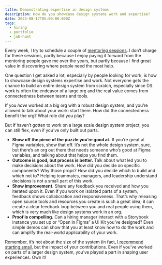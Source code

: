 ```yaml
---
title: Demonstrating expertise in design systems
description: How do you showcase design systems work and expertise?
date: 2023-08-17T05:00:00.000Z
tags:
  - hiring
  - portfolio
  - job-hunt
---
```

Every week, I try to schedule a couple of [mentoring sessions](https://adplist.org/mentors/jesse-gardner). I don’t charge for these sessions, partly because I enjoy paying it forward from the mentoring people gave me over the years, but partly because I find great value in discovering where people need the most help.

One question I get asked a lot, especially by people looking for work, is how to showcase design systems expertise and work. Not everyone gets the chance to build an entire design system from scratch, especially since DS work is often the endeavor of a large org and the real value comes from connectedness between teams and tools.

If you *have* worked at a big org with a robust design system, and you’re allowed to talk about your work: start there. How did the connectedness benefit the org? What role did you play?

But if haven’t gotten to work on a large scale design system project, you can still flex, even if you’ve only built out parts. 

- **Show off the piece of the puzzle you’re good at.** If you’re great at Figma variables, show that off. It’s not the whole design system, sure, but there’s an org out there that needs someone who’s good at Figma variables, and talking about that helps you find them.
- **Outcome is good, but process is better.** Talk about what led you to make decisions about the work. How did you decide on specific components? Why those props? How did you decide which to build and which not to? Helping teammates, managers, and leadership understand decisions is not a small part of this work.
- **Show improvement.** Share any feedback you received and how you iterated upon it. Even if you work on isolated parts of a system, feedback shows collaboration and responsiveness. That’s why releasing open source tools and resources you create is such a great idea; it can create a clear feedback loop between you and real people using them, which is very much like design systems work in an org.
- **Proof is compelling.** Can a hiring manager interact with a Storybook instance you set up or “Open in Figma” a UI Kit you’ve designed? Even simple demos can show that you at least know how to do the work and can amplify the real-world applicability of your work.

Remember, it’s not about the size of the system (in fact, [I recommend starting small](https://practicaldesignsystems.com/daily/beware-premature-optimization/), but the impact of your contributions. Even if you’ve worked on parts of a larger design system, you’ve played a part in shaping user experiences. Own it!

